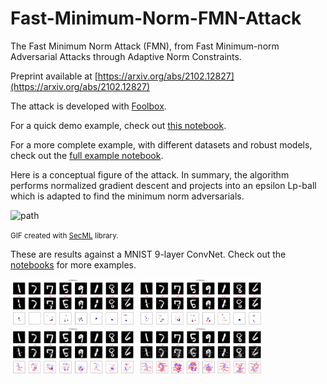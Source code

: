 # Fast-Minimum-Norm-FMN-Attack

The Fast Minimum Norm Attack (FMN), from 
Fast Minimum-norm Adversarial Attacks through Adaptive Norm Constraints.

Preprint available at [https://arxiv.org/abs/2102.12827](https://arxiv.org/abs/2102.12827)

The attack is developed with [Foolbox](https://foolbox.readthedocs.io/en/stable/).

For a quick demo example, check out [this notebook](src/fmn_example.ipynb).

For a more complete example, with different datasets and robust models, check out 
the [full example notebook](src/fmn_demo.ipynb).

Here is a conceptual figure of the attack. In summary, the algorithm performs normalized 
gradient descent and projects into an epsilon Lp-ball which is adapted to 
find the minimum norm adversarials.

<img src="assets/gifs/path.gif" alt="path" width="400"/>

<small> GIF created with [SecML](https://secml.gitlab.io/) library.</small>

These are results against a MNIST 9-layer ConvNet. Check out the [notebooks](src/fmn_demo.ipynb) for more examples.

<img src="assets/images/examples_L0FMNAttack.png" alt="L0" style="width:200px;"/>
<img src="assets/images/examples_L1FMNAttack.png" alt="L1" style="width:200px;"/>
<img src="assets/images/examples_L2FMNAttack.png" alt="L2" style="width:200px;"/>
<img src="assets/images/examples_LInfFMNAttack.png" alt="LInf" style="width:200px;"/>
